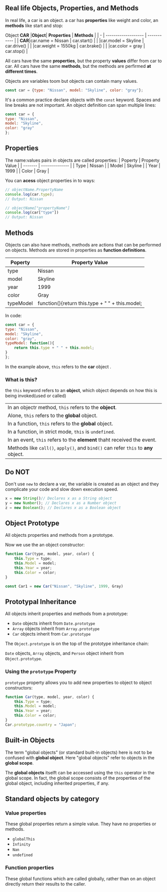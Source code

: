 ## Real life Objects, Properties, and Methods

In real life, a car is an object. a car has **properties** like weight and color, an **methods** like start and stop:

Object
**CAR**
|**Object**| **Properties**      | **Methods** |
| - | ------------------- | ----------- |
| **CAR**|car.name = Nissan   | car.start() |
| |car.model = Skyline | car.drive() |
| |car.weight = 1550kg | car.brake() |
| |car.color = gray    | car.stop()  |

All cars have the same **properties**, but the property **values** differ from car to car. All cars have the same **methods**, but the methods are perfirmed **at different times**.

Objects are variables toom but objects can contain many values.
```javascript
const car = {type: "Nissan", model: "Skyline", color: "gray"};
```
It's a common practice declare objects with the `const` keyword.
Spaces and line breaks are not important. An object definition can span multiple lines:
```javascript
const car = {
type: "Nissan",
model: "Skyline",
color: "gray"
};
```
## Properties

The name:values pairs in objects are called properties:
| Poperty | Property Value |
| ------- | -------------- |
| Type    | Nissan         |
| Model   | Skyline        |
| Year    | 1999           |
| Color   | Gray           |

You can **acess** object properties in to ways:
```javascript
// objectName.PropertyName
console.log(car.type);
// Output: Nissan

// objectName["propertyName"]
console.log(car["type"])
// Output: Nissan
```
## Methods

Objects can also have methods, methods are actions that can be performed on objects.
Methods are stored in properties as **function definitions**.

| Poperty   | Property Value                            |
| --------- | ----------------------------------------- |
| type      | Nissan                                    |
| model     | Skyline                                   |
| year      | 1999                                      |
| color     | Gray                                      |
| typeModel | function(){return this.type + " " + this.model; |

In code:
```javascript
const car = {
type: "Nissan",
model: "Skyline",
color: "gray",
typeModel: function(){
	return this.type + " " + this.model;
}
};
```
In the example above, `this` refers to the **car** object .

### What is **this**?

the `this` keyword refers to an **object**, which object depends on how this is being invoked(used or called)

|            |
| --- |
| In an objectr method, `this` refers to the **object**.  |
| Alone, `this` refers to the **global**  object.|                    
| In a function, `this` refers to the **global** object.|
| In a function, in strict mode,  `this` is `undefined`. |                          
| In an event, `this` refers to the **element** thaht received the event. |
| Methods like `call()`, `apply()`, and `bind()` can refer `this` to **any** object. |

## Do NOT

Don't use `new` to declare a var, the variable is created  as an object and they complicate your code and slow down execution speed.

```javascript
x = new String()// Declares x as a String object
y = new Number(); // Declares x as a Number object
z = new Boolean(); // Declares x as a Boolean object
```
## Object Prototype

All objects properties and methods from a prototype.

Now we use the an object constructor:
```javascript
function Car(type, model, year, color) {
	this.Type = type;
	this.Model = model;
	this.Year = year;
	this.Color = color;
}

const Car1 = new Car("Nissan", "Skyline", 1999, Gray)
```


## Prototypal Inheritance

All objects inherit properties and methods from a prototype:
- `Date` objects inherit from `Date.prototype`
- `Array` objects inherit from `Array.prototype`
- `Car` objects inherit from `Car.prototype`

The `Object.prototype` is on the top of the prototype inheritance chain:

`Date` objects, `Array` objects, and `Person` object inherit from `Object.prototype`.

### Using the `prototype` Property

`prototype` property allows you to add new properties to object to object constructors:
```javascript
function Car(type, model, year, color) {
	this.Type = type;
	this.Model = model;
	this.Year = year;
	this.Color = color;
}
Car.prototype.country = "Japan";
```

## Built-in Objects


The term "global objects" (or standard built-in objects) here is not to be confused with **global object**. Here "global objects" refer to objects in the **global scope**.

The **global objects** itselft can be accessed using the `this` operator in the global scope. In fact, the global scope consists of the properties of the global object, including inherited properties, if any.

## Standard objects by category

### Value properties 

These global properties return a simple value. They have no properties or methods.

- `globalThis`
- `Infinity`
- `Nan`
- `undefined`

### Function properties

These global functions which are called globally, rather than on an object directly return their results to the caller.
